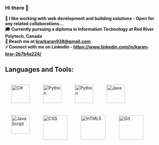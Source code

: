### Hi there 👋
<!-- <img src="https://c.tenor.com/NOYF3f82b_gAAAAC/programmer.gif" /> -->
  <b>👾 I like working with web development and building solutions - Open for any related collaborations...</b>
<br>
 <b>🎓 Currently pursuing a diploma in Information Technology at Red River Polytech, Canada</b>
<br>
  <b>📨 Reach me at brarkaran938@gmail.com</b>
<br>
  <b>⚡ Connect with me on LinkedIn - https://www.linkedin.com/in/karan-brar-2b7b4a224/</b>

## Languages and Tools:
<p>
<img src="https://github.com/yurijserrano/Github-Profile-Readme-Logos/blob/master/programming%20languages/c%23.svg" alt="C#" height="60" style="vertical-align:top; margin:20px">
  <img src="https://upload.wikimedia.org/wikipedia/commons/0/0e/Microsoft_.NET_logo.png?20200524033331" alt="Python" height="60" style="vertical-align:top; margin:20px">
<img src="https://github.com/yurijserrano/Github-Profile-Readme-Logos/blob/master/programming%20languages/python.svg" alt="Python" height="60" style="vertical-align:top; margin:20px">
<img src="https://github.com/yurijserrano/Github-Profile-Readme-Logos/blob/master/programming%20languages/java.svg" alt="Java" height="60" style="vertical-align:top; margin:20px">
<img src="https://github.com/yurijserrano/Github-Profile-Readme-Logos/blob/master/programming%20languages/javascript.svg" alt="JavaScript" height="60" style="vertical-align:top; margin:20px">
<img src="https://github.com/yurijserrano/Github-Profile-Readme-Logos/blob/master/others/css.svg" alt="CSS" height="80" style="vertical-align:top; margin:20px">
<img src="https://github.com/yurijserrano/Github-Profile-Readme-Logos/blob/master/others/html.svg" alt="HTML5" height="80" style="vertical-align:top; margin:20px">
<img src="https://github.com/yurijserrano/Github-Profile-Readme-Logos/blob/master/others/git.svg" alt="Git" height="80" style="vertical-align:top; margin:20px">
</p>
<!--
**Karan-Brar/Karan-Brar** is a ✨ _special_ ✨ repository because its `README.md` (this file) appears on your GitHub profile.

Here are some ideas to get you started:

- 🔭 I’m currently working on ...
- 🌱 I’m currently learning ...
- 👯 I’m looking to collaborate on ...
- 🤔 I’m looking for help with ...
- 💬 Ask me about ...
- 📫 How to reach me: ...
- 😄 Pronouns: ...
- ⚡ Fun fact: ...
-->
